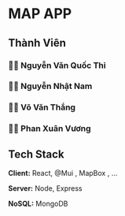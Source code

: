 # MAP APP

## Thành Viên

### 👩‍💻 Nguyễn Văn Quốc Thi

### 👩‍💻 Nguyễn Nhật Nam

### 👩‍💻 Võ Văn Thắng

### 👩‍💻 Phan Xuân Vương

## Tech Stack

**Client:** React, @Mui , MapBox , ...

**Server:** Node, Express

**NoSQL:** MongoDB
